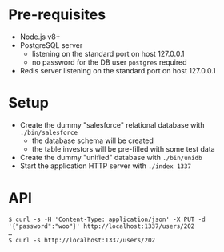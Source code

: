 # Pre-requisites

* Node.js v8+
* PostgreSQL server
  * listening on the standard port on host 127.0.0.1
  * no password for the DB user `postgres` required
* Redis server listening on the standard port on host 127.0.0.1

# Setup

* Create the dummy "salesforce" relational database with `./bin/salesforce`
  * the database schema will be created
  * the table investors will be pre-filled with some test data
* Create the dummy "unified" database with `./bin/unidb`
* Start the application HTTP server with `./index 1337`

# API

```
$ curl -s -H 'Content-Type: application/json' -X PUT -d '{"password":"woo"}' http://localhost:1337/users/202
…
$ curl -s http://localhost:1337/users/202
```
